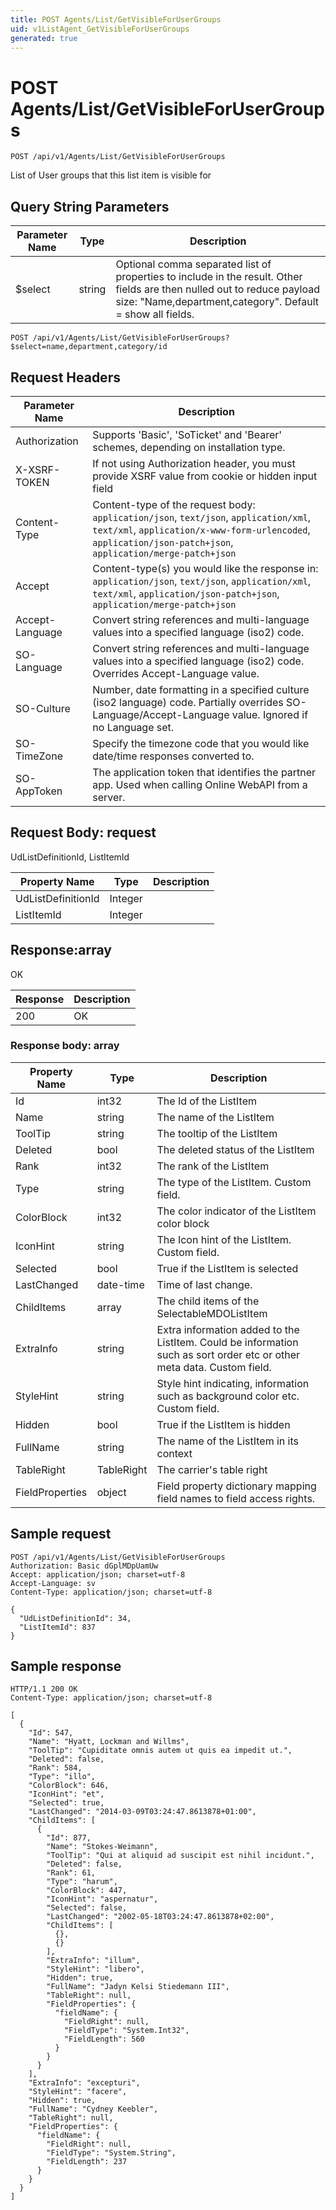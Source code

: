 ```yaml
---
title: POST Agents/List/GetVisibleForUserGroups
uid: v1ListAgent_GetVisibleForUserGroups
generated: true
---
```


# POST Agents/List/GetVisibleForUserGroups

```http
POST /api/v1/Agents/List/GetVisibleForUserGroups
```

List of User groups that this list item is visible for







## Query String Parameters

| Parameter Name | Type |  Description |
|----------------|------|--------------|
| $select | string |  Optional comma separated list of properties to include in the result. Other fields are then nulled out to reduce payload size: "Name,department,category". Default = show all fields. |

```http
POST /api/v1/Agents/List/GetVisibleForUserGroups?$select=name,department,category/id
```


## Request Headers

| Parameter Name | Description |
|----------------|-------------|
| Authorization  | Supports 'Basic', 'SoTicket' and 'Bearer' schemes, depending on installation type. |
| X-XSRF-TOKEN   | If not using Authorization header, you must provide XSRF value from cookie or hidden input field |
| Content-Type | Content-type of the request body: `application/json`, `text/json`, `application/xml`, `text/xml`, `application/x-www-form-urlencoded`, `application/json-patch+json`, `application/merge-patch+json` |
| Accept         | Content-type(s) you would like the response in: `application/json`, `text/json`, `application/xml`, `text/xml`, `application/json-patch+json`, `application/merge-patch+json` |
| Accept-Language | Convert string references and multi-language values into a specified language (iso2) code. |
| SO-Language | Convert string references and multi-language values into a specified language (iso2) code. Overrides Accept-Language value. |
| SO-Culture | Number, date formatting in a specified culture (iso2 language) code. Partially overrides SO-Language/Accept-Language value. Ignored if no Language set. |
| SO-TimeZone | Specify the timezone code that you would like date/time responses converted to. |
| SO-AppToken | The application token that identifies the partner app. Used when calling Online WebAPI from a server. |

## Request Body: request 

UdListDefinitionId, ListItemId 

| Property Name | Type |  Description |
|----------------|------|--------------|
| UdListDefinitionId | Integer |  |
| ListItemId | Integer |  |

## Response:array

OK

| Response | Description |
|----------------|-------------|
| 200 | OK |

### Response body: array

| Property Name | Type |  Description |
|----------------|------|--------------|
| Id | int32 | The Id of the ListItem |
| Name | string | The name of the ListItem |
| ToolTip | string | The tooltip of the ListItem |
| Deleted | bool | The deleted status of the ListItem |
| Rank | int32 | The rank of the ListItem |
| Type | string | The type of the ListItem. Custom field. |
| ColorBlock | int32 | The color indicator of the ListItem color block |
| IconHint | string | The Icon hint of the ListItem. Custom field. |
| Selected | bool | True if the ListItem is selected |
| LastChanged | date-time | Time of last change. |
| ChildItems | array | The child items of the SelectableMDOListItem |
| ExtraInfo | string | Extra information added to the ListItem. Could be information such as sort order etc or other meta data. Custom field. |
| StyleHint | string | Style hint indicating, information such as background color etc. Custom field. |
| Hidden | bool | True if the ListItem is hidden |
| FullName | string | The name of the ListItem in its context |
| TableRight | TableRight | The carrier's table right |
| FieldProperties | object | Field property dictionary mapping field names to field access rights. |

## Sample request

```http!
POST /api/v1/Agents/List/GetVisibleForUserGroups
Authorization: Basic dGplMDpUamUw
Accept: application/json; charset=utf-8
Accept-Language: sv
Content-Type: application/json; charset=utf-8

{
  "UdListDefinitionId": 34,
  "ListItemId": 837
}
```

## Sample response

```http_
HTTP/1.1 200 OK
Content-Type: application/json; charset=utf-8

[
  {
    "Id": 547,
    "Name": "Hyatt, Lockman and Willms",
    "ToolTip": "Cupiditate omnis autem ut quis ea impedit ut.",
    "Deleted": false,
    "Rank": 584,
    "Type": "illo",
    "ColorBlock": 646,
    "IconHint": "et",
    "Selected": true,
    "LastChanged": "2014-03-09T03:24:47.8613878+01:00",
    "ChildItems": [
      {
        "Id": 877,
        "Name": "Stokes-Weimann",
        "ToolTip": "Qui at aliquid ad suscipit est nihil incidunt.",
        "Deleted": false,
        "Rank": 61,
        "Type": "harum",
        "ColorBlock": 447,
        "IconHint": "aspernatur",
        "Selected": false,
        "LastChanged": "2002-05-18T03:24:47.8613878+02:00",
        "ChildItems": [
          {},
          {}
        ],
        "ExtraInfo": "illum",
        "StyleHint": "libero",
        "Hidden": true,
        "FullName": "Jadyn Kelsi Stiedemann III",
        "TableRight": null,
        "FieldProperties": {
          "fieldName": {
            "FieldRight": null,
            "FieldType": "System.Int32",
            "FieldLength": 560
          }
        }
      }
    ],
    "ExtraInfo": "excepturi",
    "StyleHint": "facere",
    "Hidden": true,
    "FullName": "Cydney Keebler",
    "TableRight": null,
    "FieldProperties": {
      "fieldName": {
        "FieldRight": null,
        "FieldType": "System.String",
        "FieldLength": 237
      }
    }
  }
]
```
